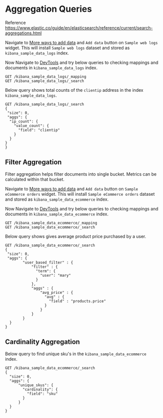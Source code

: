 #  Aggregation Queries
Reference https://www.elastic.co/guide/en/elasticsearch/reference/current/search-aggregations.html

Navigate to [More ways to add data](http://localhost:5601/app/home#/tutorial_directory/sampleData) and `Add data` button on `Sample web logs` widget.
This will install `Sample web logs` dataset and stored as `kibana_sample_data_logs` index.

Now Navigate to [DevTools]((http://localhost:5601/app/dev_tools#/console)) and try below queries to checking mappings and documents in `kibana_sample_data_logs` index.

```
GET /kibana_sample_data_logs/_mapping
GET /kibana_sample_data_logs/_search
```

Below query shows total counts of the `clientip` address in the index `kibana_sample_data_logs`.

```
GET /kibana_sample_data_logs/_search
{ 
 "size": 0, 
 "aggs": {
  "ip_count": {
    "value_count": {
      "field": "clientip" 
    }
  }
}
}
```

## Filter Aggregation
Filter aggregation helps filter documents into single bucket. Metrics can be calculated within that bucket.

Navigate to [More ways to add data](http://localhost:5601/app/home#/tutorial_directory/sampleData) and `Add data` button on `Sample eCommerce orders` widget.
This will install `Sample eCommerce orders` dataset and stored as `kibana_sample_data_ecommerce` index.

Now Navigate to [DevTools]((http://localhost:5601/app/dev_tools#/console)) and try below queries to checking mappings and documents in `kibana_sample_data_ecommerce` index.

```
GET /kibana_sample_data_ecommerce/_mapping
GET /kibana_sample_data_ecommerce/_search
```

Below query shows gives average product price purchased by a user.

```
GET /kibana_sample_data_ecommerce/_search
{ 
 "size": 0, 
 "aggs": {
        "user_based_filter" : {
            "filter" : { 
              "term": { 
                "user": "mary"
              }
            },
            "aggs" : {
                "avg_price" : { 
                  "avg" : { 
                    "field" : "products.price"
                  } 
                }
            }
        }
  }
}
```

## Cardinality Aggregation

Below query to find unique sku's in the `kibana_sample_data_ecommerce` index.

```
GET /kibana_sample_data_ecommerce/_search
{
  "size": 0, 
  "aggs": {
      "unique_skus": {
        "cardinality": {
          "field": "sku"
        }
      }
  }
}
```

